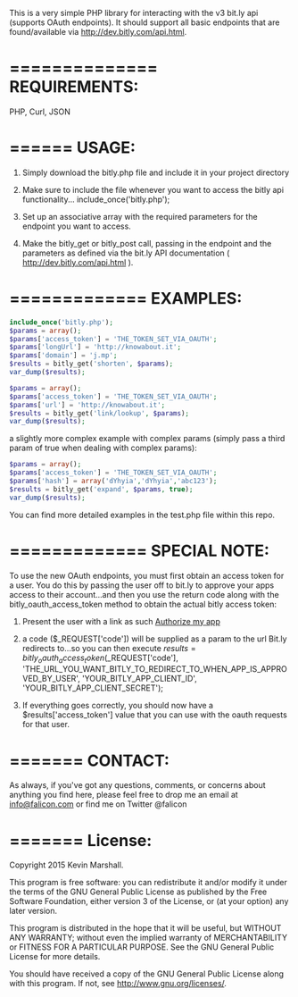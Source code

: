 
This is a very simple PHP library for interacting with the v3 bit.ly api (supports OAuth endpoints). It should support all basic endpoints that are found/available via http://dev.bitly.com/api.html.

==============
REQUIREMENTS:
==============

PHP, Curl, JSON

======
USAGE:
======

1. Simply download the bitly.php file and include it in your project directory

2. Make sure to include the file whenever you want to access the bitly api functionality... include_once('bitly.php');

3. Set up an associative array with the required parameters for the endpoint you want to access.

4. Make the bitly_get or bitly_post call, passing in the endpoint and the parameters as defined via the bit.ly API documentation ( http://dev.bitly.com/api.html ).

=============
EXAMPLES:
=============

```php
include_once('bitly.php');
$params = array();
$params['access_token'] = 'THE_TOKEN_SET_VIA_OAUTH';
$params['longUrl'] = 'http://knowabout.it';
$params['domain'] = 'j.mp';
$results = bitly_get('shorten', $params);
var_dump($results);
```

```php
$params = array();
$params['access_token'] = 'THE_TOKEN_SET_VIA_OAUTH';
$params['url'] = 'http://knowabout.it';
$results = bitly_get('link/lookup', $params);
var_dump($results);
```

a slightly more complex example with complex params (simply pass a third param of true when dealing with complex params):

```php
$params = array();
$params['access_token'] = 'THE_TOKEN_SET_VIA_OAUTH';
$params['hash'] = array('dYhyia','dYhyia','abc123');
$results = bitly_get('expand', $params, true);
var_dump($results);
```


You can find more detailed examples in the test.php file within this repo.

=============
SPECIAL NOTE:
=============

To use the new OAuth endpoints, you must first obtain an access token for a user. You do this by passing the user off to bit.ly to approve your apps access to their account...and then you use the return code along with the bitly_oauth_access_token method to obtain the actual bitly access token:

1. Present the user with a link as such <a href=" https://bit.ly/oauth/authorize?client_id=<?= bitly_clientid ?>&redirect_uri=THE_URL_YOU_WANT_BITLY_TO_REDIRECT_TO_WHEN_APP_IS_APPROVED_BY_USER">Authorize my app</a>

2. a code ($_REQUEST['code']) will be supplied as a param to the url Bit.ly redirects to...so you can then execute $results = bitly_oauth_access_token($_REQUEST['code'], 'THE_URL_YOU_WANT_BITLY_TO_REDIRECT_TO_WHEN_APP_IS_APPROVED_BY_USER', 'YOUR_BITLY_APP_CLIENT_ID', 'YOUR_BITLY_APP_CLIENT_SECRET');

3. If everything goes correctly, you should now have a $results['access_token'] value that you can use with the oauth requests for that user.

=======
CONTACT:
=======

As always, if you've got any questions, comments, or concerns about
anything you find here, please feel free to drop me an email at info@falicon.com or find me on Twitter @falicon

=======
License:
=======

Copyright 2015 Kevin Marshall.

This program is free software: you can redistribute it and/or modify
it under the terms of the GNU General Public License as published by
the Free Software Foundation, either version 3 of the License, or
(at your option) any later version.

This program is distributed in the hope that it will be useful,
but WITHOUT ANY WARRANTY; without even the implied warranty of
MERCHANTABILITY or FITNESS FOR A PARTICULAR PURPOSE.  See the
GNU General Public License for more details.

You should have received a copy of the GNU General Public License
along with this program.  If not, see <http://www.gnu.org/licenses/>.

